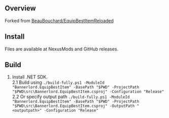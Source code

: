 ## Overview

Forked from [BeauBouchard/EquipBestItemReloaded](https://github.com/BeauBouchard/EquipBestItemReloaded)

## Install

Files are available at NexusMods and GitHub releases.

## Build

1. Install .NET SDK.\
   2.1 Build using `./build-fully.ps1 -ModuleId "Bannerlord.EquipBestItem" -BasePath "$PWD" -ProjectPath "$PWD\src\Bannerlord.EquipBestItem.csproj" -Configuration "Release"`\
   2.2 Or specify output path `./build-fully.ps1 -ModuleId "Bannerlord.EquipBestItem" -BasePath "$PWD" -ProjectPath "$PWD\src\Bannerlord.EquipBestItem.csproj" -OutputPath "<outputpath>" -Configuration "Release"`
